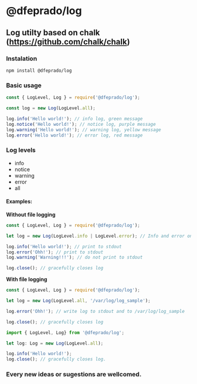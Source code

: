 # @dfeprado/log
## Log utilty based on chalk (https://github.com/chalk/chalk)

### Instalation
```
npm install @dfeprado/log
```

### Basic usage
```javascript
const { LogLevel, Log } = require('@dfeprado/log');

const log = new Log(LogLevel.all);

log.info('Hello world!'); // info log, green message
log.notice('Hello world!'); // notice log, purple message
log.warning('Hello world!'); // warning log, yellow message
log.error('Hello world!'); // error log, red message
```

### Log levels
- info
- notice
- warning
- error
- all

#### Examples:
**Without file logging**

```javascript
const { LogLevel, Log } = require('@dfeprado/log');

let log = new Log(LogLevel.info | LogLevel.error); // Info and error only

log.info('Hello world!'); // print to stdout
log.error('Ohh!'); // print to stdout
log.warning('Warning!!!'); // do not print to stdout

log.close(); // gracefully closes log
```

**With file logging**
```javascript
const { LogLevel, Log } = require('@dfeprado/log');

let log = new Log(LogLevel.all, '/var/log/log_sample');

log.error('Ohh!'); // write log to stdout and to /var/log/log_sample

log.close(); // gracefully closes log
```

```typescript
import { LogLevel, Log} from '@dfeprado/log';

let log: Log = new Log(LogLevel.all);

log.info('Hello world!');
log.close(); // gracefully closes log.
```

### Every new ideas or sugestions are wellcomed.